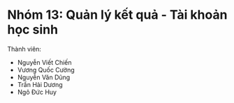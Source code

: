 # Nhóm 13: Quản lý kết quả - Tài khoản học sinh
Thành viên:
  - Nguyễn Viết Chiến
  - Vương Quốc Cường
  - Nguyễn Văn Dũng
  - Trần Hải Dương
  - Ngô Đức Huy
